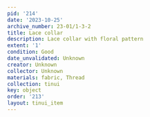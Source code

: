 ```yaml
---
pid: '214'
date: '2023-10-25'
archive_number: 23-01/1-3-2
title: Lace collar
description: Lace collar with floral pattern
extent: '1'
condition: Good
date_unvalidated: Unknown
creator: Unknown
collector: Unknown
materials: fabric, Thread
collection: tinui
key: object
order: '213'
layout: tinui_item
---
```

